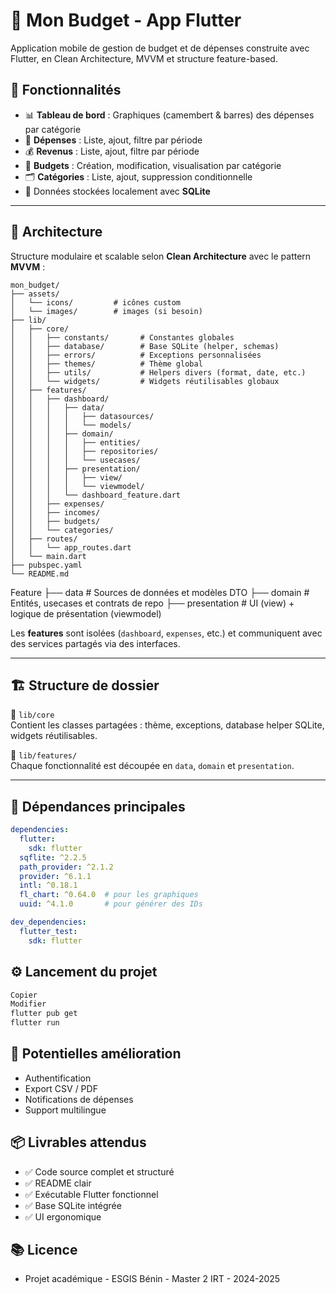 # 📱 Mon Budget - App Flutter

Application mobile de gestion de budget et de dépenses construite avec Flutter, en Clean Architecture, MVVM et structure feature-based.

## 🚀 Fonctionnalités

- 📊 **Tableau de bord** : Graphiques (camembert & barres) des dépenses par catégorie
- 💸 **Dépenses** : Liste, ajout, filtre par période
- 💰 **Revenus** : Liste, ajout, filtre par période
- 🎯 **Budgets** : Création, modification, visualisation par catégorie
- 🗂 **Catégories** : Liste, ajout, suppression conditionnelle
- 💾 Données stockées localement avec **SQLite**

---

## 🧱 Architecture

Structure modulaire et scalable selon **Clean Architecture** avec le pattern **MVVM** :
```
mon_budget/
├── assets/
│   └── icons/         # icônes custom
│   └── images/        # images (si besoin)
├── lib/
│   ├── core/
│   │   ├── constants/       # Constantes globales
│   │   ├── database/        # Base SQLite (helper, schemas)
│   │   ├── errors/          # Exceptions personnalisées
│   │   ├── themes/          # Thème global
│   │   ├── utils/           # Helpers divers (format, date, etc.)
│   │   └── widgets/         # Widgets réutilisables globaux
│   ├── features/
│   │   ├── dashboard/
│   │   │   ├── data/
│   │   │   │   ├── datasources/
│   │   │   │   └── models/
│   │   │   ├── domain/
│   │   │   │   ├── entities/
│   │   │   │   ├── repositories/
│   │   │   │   └── usecases/
│   │   │   ├── presentation/
│   │   │   │   ├── view/
│   │   │   │   └── viewmodel/
│   │   │   └── dashboard_feature.dart
│   │   ├── expenses/
│   │   ├── incomes/
│   │   ├── budgets/
│   │   └── categories/
│   ├── routes/
│   │   └── app_routes.dart
│   └── main.dart
├── pubspec.yaml
└── README.md
```

Feature
├── data # Sources de données et modèles DTO
├── domain # Entités, usecases et contrats de repo
├── presentation # UI (view) + logique de présentation (viewmodel)

Les **features** sont isolées (`dashboard`, `expenses`, etc.) et communiquent avec des services partagés via des interfaces.

---

## 🏗 Structure de dossier

📁 `lib/core`  
Contient les classes partagées : thème, exceptions, database helper SQLite, widgets réutilisables.

📁 `lib/features/`  
Chaque fonctionnalité est découpée en `data`, `domain` et `presentation`.

---

## 🧩 Dépendances principales

```yaml
dependencies:
  flutter:
    sdk: flutter
  sqflite: ^2.2.5
  path_provider: ^2.1.2
  provider: ^6.1.1
  intl: ^0.18.1
  fl_chart: ^0.64.0  # pour les graphiques
  uuid: ^4.1.0       # pour générer des IDs

dev_dependencies:
  flutter_test:
    sdk: flutter
```
## ⚙️ Lancement du projet
```bash
Copier
Modifier
flutter pub get
flutter run
```

## 🧪 Potentielles amélioration
- Authentification
- Export CSV / PDF
- Notifications de dépenses
- Support multilingue

## 📦 Livrables attendus
- ✅ Code source complet et structuré
- ✅ README clair
- ✅ Exécutable Flutter fonctionnel
- ✅ Base SQLite intégrée
- ✅ UI ergonomique

## 📚 Licence
- Projet académique - ESGIS Bénin - Master 2 IRT - 2024-2025